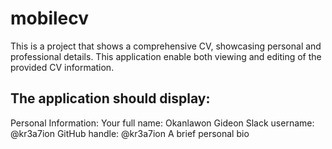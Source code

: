 # mobilecv

This is a project that shows a comprehensive CV, showcasing personal and professional details. This application enable both viewing and editing of the provided CV information.

## The application should display:
Personal Information: 
Your full name: Okanlawon Gideon
Slack username: @kr3a7ion
GitHub handle: @kr3a7ion
A brief personal bio

